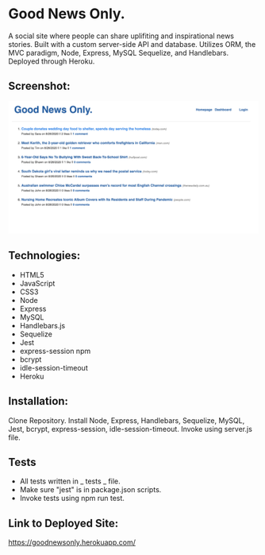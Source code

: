 # Good News Only. 

A social site where people can share uplifiting and inspirational news stories. Built with a custom server-side API and database. Utilizes ORM, the MVC paradigm, Node, Express, MySQL Sequelize, and Handlebars. Deployed through Heroku. 

## Screenshot:
![image](https://github.com/bdamota/Good-News-Only/blob/master/Screen%20Shot%202020-08-26%20at%202.28.22%20PM.png)

## Technologies:
- HTML5
- JavaScript
- CSS3
- Node
- Express
- MySQL
- Handlebars.js
- Sequelize
- Jest 
- express-session npm
- bcrypt
- idle-session-timeout
- Heroku

## Installation:
Clone Repository. Install Node, Express, Handlebars, Sequelize, MySQL, Jest, bcrypt, express-session, idle-session-timeout. Invoke using server.js file.

## Tests
- All tests written in _ tests _ file.
- Make sure "jest" is in package.json scripts.
- Invoke tests using npm run test.

## Link to Deployed Site:
https://goodnewsonly.herokuapp.com/

